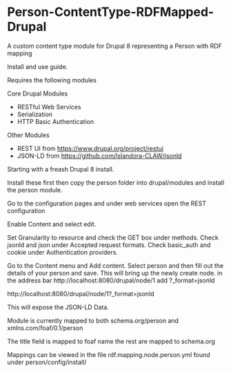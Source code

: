 # Person-ContentType-RDFMapped-Drupal
A custom content type module for Drupal 8 representing a Person with RDF mapping

Install and use guide.

Requires the following modules

Core Drupal Modules
- RESTful Web Services
- Serialization
- HTTP Basic Authentication

Other Modules
- REST UI from https://www.drupal.org/project/restui
- JSON-LD from https://github.com/Islandora-CLAW/jsonld

Starting with a freash Drupal 8 install.

Install these first then copy the person folder into drupal/modules and install the person module.

Go to the configuration pages and under web services open the REST configuration

Enable Content and select edit.
 
Set Granularity to resource and check the GET box under methods.
Check jsonld and json under Accepted request formats.
Check basic_auth and cookie under Authentication providers.

Go to the Content menu and Add content.
Select person and then fill out the details of your person and save.
This will bring up the newly create node.
in the address bar http://localhost:8080/drupal/node/1 add ?_format=jsonld

http://localhost:8080/drupal/node/1?_format=jsonld

This will expose the JSON-LD Data.

Module is currently mapped to both schema.org/person and xmlns.com/foaf/0.1/person

The title field is mapped to foaf name the rest are mapped to schema.org 

Mappings can be viewed in the file rdf.mapping.node.person.yml found under person/config/install/